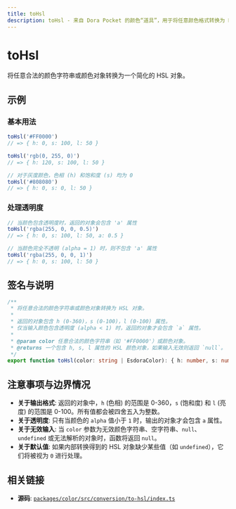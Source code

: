```yaml
---
title: toHsl
description: toHsl - 来自 Dora Pocket 的颜色“道具”，用于将任意颜色格式转换为 HSL 对象。
---
```


# toHsl

<!-- 1. 简介：一句话核心功能描述 -->

将任意合法的颜色字符串或颜色对象转换为一个简化的 HSL 对象。

<!-- 2. 示例：由核心功能和从测试用例中提炼的场景组成 -->

## 示例

### 基本用法

```typescript
toHsl('#FF0000')
// => { h: 0, s: 100, l: 50 }

toHsl('rgb(0, 255, 0)')
// => { h: 120, s: 100, l: 50 }

// 对于灰度颜色，色相 (h) 和饱和度 (s) 均为 0
toHsl('#808080')
// => { h: 0, s: 0, l: 50 }
```

### 处理透明度

```typescript
// 当颜色包含透明度时，返回的对象会包含 'a' 属性
toHsl('rgba(255, 0, 0, 0.5)')
// => { h: 0, s: 100, l: 50, a: 0.5 }

// 当颜色完全不透明 (alpha = 1) 时，则不包含 'a' 属性
toHsl('rgba(255, 0, 0, 1)')
// => { h: 0, s: 100, l: 50 }
```

<!-- 3. 签名与说明：合并了签名、参数、返回值的唯一技术核心 -->

## 签名与说明

```typescript
/**
 * 将任意合法的颜色字符串或颜色对象转换为 HSL 对象。
 *
 * 返回的对象包含 h (0-360)，s (0-100)，l (0-100) 属性。
 * 仅当输入颜色包含透明度 (alpha < 1) 时，返回的对象才会包含 `a` 属性。
 *
 * @param color 任意合法的颜色字符串（如 '#FF0000'）或颜色对象。
 * @returns 一个包含 h, s, l 属性的 HSL 颜色对象，如果输入无效则返回 `null`。
 */
export function toHsl(color: string | EsdoraColor): { h: number, s: number, l: number, a?: number } | null
```

<!-- 4. 注意事项与边界情况：建立用户信任 -->

## 注意事项与边界情况

- **关于输出格式**: 返回的对象中，`h` (色相) 的范围是 0-360，`s` (饱和度) 和 `l` (亮度) 的范围是 0-100。所有值都会被四舍五入为整数。
- **关于透明度**: 只有当颜色的 `alpha` 值小于 `1` 时，输出的对象才会包含 `a` 属性。
- **关于无效输入**: 当 `color` 参数为无效颜色字符串、空字符串、`null`、`undefined` 或无法解析的对象时，函数将返回 `null`。
- **关于默认值**: 如果内部转换得到的 HSL 对象缺少某些值（如 `undefined`），它们将被视为 `0` 进行处理。

<!-- 5. 相关链接：提供相关函数及源码的链接 -->

## 相关链接

- **源码**: [`packages/color/src/conversion/to-hsl/index.ts`](hthttps://github.com/esdora-js/esdora/blob/main/packages/color/src/conversion/to-hsl/index.ts)
